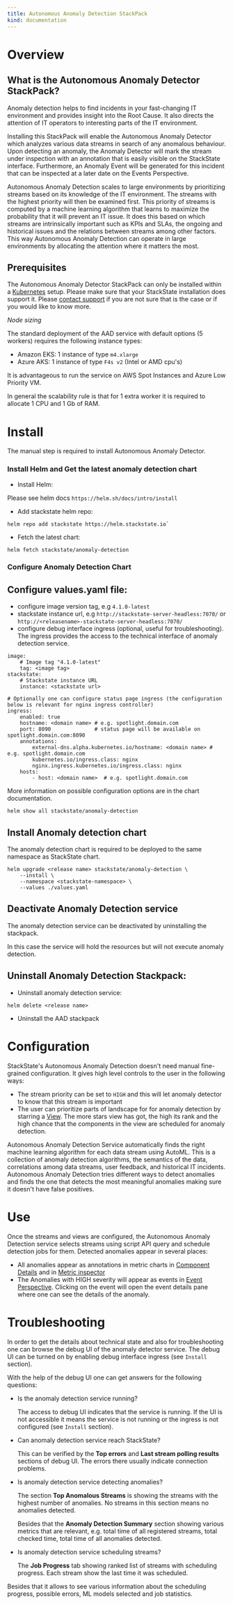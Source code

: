 ```yaml
---
title: Autonomous Anomaly Detection StackPack
kind: documentation
---
```

[//]: # (Overview section)
# Overview

## What is the Autonomous Anomaly Detector StackPack?

Anomaly detection helps to find incidents in your fast-changing IT environment and provides insight into the Root Cause. It also directs the attention of IT operators to interesting parts of the IT environment.

Installing this StackPack will enable the Autonomous Anomaly Detector which analyzes various data streams in search of any anomalous behaviour. Upon detecting an anomaly, the Anomaly Detector will mark the stream under inspection with an annotation that is easily visible on the StackState interface. Furthermore, an Anomaly Event will be generated for this incident that can be inspected at a later date on the Events Perspective.

Autonomous Anomaly Detection scales to large environments by prioritizing streams based on its knowledge of the IT environment. The streams with the highest priority will then be examined first. This priority of streams is computed by a machine learning algorithm that learns to maximize the probability that it will prevent an IT issue. It does this based on which streams are intrinsically important such as KPIs and SLAs, the ongoing and historical issues and the relations between streams among other factors. This way Autonomous Anomaly Detection can operate in large environments by allocating the attention where it matters the most.

## Prerequisites

The Autonomous Anomaly Detector StackPack can only be installed within a [Kubernetes](/setup/installation/kubernetes/README.md) setup. Please make sure that your StackState installation does support it.
Please [contact support](https://www.stackstate.com/company/contact/) if you are not sure that is the case or if you would like to know more.

*Node sizing*

The standard deployment of the AAD service with default options (5 workers) requires the following instance types:

* Amazon EKS: 1 instance of type `m4.xlarge`
* Azure AKS: 1 instance of type `F4s v2` \(Intel or AMD cpu's\)

It is advantageous to run the service on AWS Spot Instances and Azure Low Priority VM.

In general the scalability rule is that for 1 extra worker it is required to allocate 1 CPU and 1 Gb of RAM.

[//]: # (Install section)
# Install

The manual step is required to install Autonomous Anomaly Detector.

### Install Helm and Get the latest anomaly detection chart

* Install Helm:

Please see helm docs `https://helm.sh/docs/intro/install`

* Add stackstate helm repo:

```
helm repo add stackstate https://helm.stackstate.io`
```

* Fetch the latest chart:

```
helm fetch stackstate/anomaly-detection
```

### Configure Anomaly Detection Chart

## Configure values.yaml file:

  - configure image version tag, e.g `4.1.0-latest`
  - stackstate instance url, e.g `http://stackstate-server-headless:7070/` or `http://<releasename>-stackstate-server-headless:7070/`
  - configure debug interface ingress (optional, useful for troubleshooting). The ingress provides the access to the technical interface of anomaly detection service.

```
image:
    # Image tag "4.1.0-latest"
    tag: <image tag>
stackstate:
    # Stackstate instance URL
    instance: <stackstate url>

# Optionally one can configure status page ingress (the configuration below is relevant for nginx ingress controller)   
ingress:
    enabled: true
    hostname: <domain name> # e.g. spotlight.domain.com
    port: 8090              # status page will be available on spotlight.domain.com:8090
    annotations:        
        external-dns.alpha.kubernetes.io/hostname: <domain name> # e.g. spotlight.domain.com
        kubernetes.io/ingress.class: nginx
        nginx.ingress.kubernetes.io/ingress.class: nginx
    hosts:
        - host: <domain name>  # e.g. spotlight.domain.com        
```

More information on possible configuration options are in the chart documentation.

```
helm show all stackstate/anomaly-detection
```

## Install Anomaly detection chart

The anomaly detection chart is required to be deployed to the same namespace as StackState chart.

```
helm upgrade <release name> stackstate/anomaly-detection \
    --install \
    --namespace <stackstate-namespace> \
    --values ./values.yaml
```
## Deactivate Anomaly Detection service

The anomaly detection service can be deactivated by uninstalling the stackpack.

In this case the service will hold the resources but will not execute anomaly detection.

## Uninstall Anomaly Detection Stackpack:

* Uninstall anomaly detection service:

```
helm delete <release name>
```

* Uninstall the AAD stackpack

[//]: # (Configuration section)
# Configuration

StackState's Autonomous Anomaly Detection doesn't need manual fine-grained configuration.
It gives high level controls to the user in the following ways:
* The stream priority can be set to `HIGH` and this will let anomaly detector to know that this stream is important
* The user can prioritize parts of landscape for for anomaly detection by starring a [View](/use/views.md). The more stars view has got, the high its rank and the high chance that the components in the view are scheduled for anomaly detection.

Autonomous Anomaly Detection Service automatically finds the right machine learning algorithm for each data stream using AutoML. This is a collection of anomaly detection algorithms, the semantics of the data, correlations among data streams, user feedback, and historical IT incidents. Autonomous Anomaly Detection tries different ways to detect anomalies and finds the one that detects the most meaningful anomalies making sure it doesn't have false positives.

[//]: # (Use section)

# Use

Once the streams and views are configured, the Autonomous Anomaly Detection service selects streams using script API query and schedule detection jobs for them.
Detected anomalies appear in several places:
* All anomalies appear as annotations in metric charts in [Component Details](/getting_started.md#component-relation-details) and in [Metric inspector](/getting_started.md#metric-inspector)
* The Anomalies with HIGH severity will appear as events in [Event Perspective](/use/perspectives/event-perspective.md). Clicking on the event will open the event details pane where one can see the details of the anomaly.

[//]: # (Troubleshooting section)

# Troubleshooting

In order to get the details about technical state and also for troubleshooting one can browse the debug UI of the anomaly detector service.
The debug UI can be turned on by enabling debug interface ingress (see `Install` section).

With the help of the debug UI one can get answers for the following questions:
* Is the anomaly detection service running?

  The access to debug UI indicates that the service is running. If the UI is not accessible it means the service is not running or the ingress is not configured (see `Install` section).

* Can anomaly detection service reach StackState?

  This can be verified by the **Top errors** and **Last stream polling results** sections of debug UI. The errors there usually indicate connection problems.

* Is anomaly detection service detecting anomalies?

  The section **Top Anomalous Streams** is showing the streams with the highest number of anomalies. No streams in this section means no anomalies detected.

  Besides that the **Anomaly Detection Summary** section showing various metrics that are relevant, e.g. total time of all registered streams, total checked time, total time of all anomalies detected.

* Is anomaly detection service scheduling streams?

  The **Job Progress** tab showing ranked list of streams with scheduling progress. Each stream show the last time it was scheduled.

Besides that it allows to see various information about the scheduling progress, possible errors, ML models selected and job statistics.
